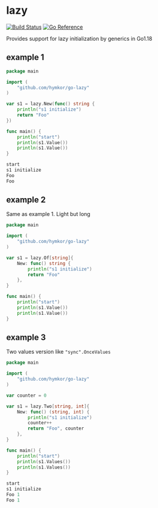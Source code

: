 lazy
====

[![Build Status](https://travis-ci.com/hymkor/go-lazy.svg?branch=master)](https://travis-ci.com/github/hymkor/go-lazy)
[![Go Reference](https://pkg.go.dev/badge/github.com/hymkor/go-lazy.svg)](https://pkg.go.dev/github.com/hymkor/go-lazy)

Provides support for lazy initialization by generics in Go1.18

example 1
---------

```example1.go
package main

import (
    "github.com/hymkor/go-lazy"
)

var s1 = lazy.New(func() string {
    println("s1 initialize")
    return "Foo"
})

func main() {
    println("start")
    println(s1.Value())
    println(s1.Value())
}
```

```go run example1.go|
start
s1 initialize
Foo
Foo
```

example 2
---------

Same as example 1. Light but long

```example2.go
package main

import (
    "github.com/hymkor/go-lazy"
)

var s1 = lazy.Of[string]{
    New: func() string {
        println("s1 initialize")
        return "Foo"
    },
}

func main() {
    println("start")
    println(s1.Value())
    println(s1.Value())
}
```

example 3
---------

Two values version like `"sync".OnceValues`

```example3.go
package main

import (
    "github.com/hymkor/go-lazy"
)

var counter = 0

var s1 = lazy.Two[string, int]{
    New: func() (string, int) {
        println("s1 initialize")
        counter++
        return "Foo", counter
    },
}

func main() {
    println("start")
    println(s1.Values())
    println(s1.Values())
}
```

```go run example3.go|
start
s1 initialize
Foo 1
Foo 1
```

